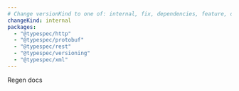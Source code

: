 ```yaml
---
# Change versionKind to one of: internal, fix, dependencies, feature, deprecation, breaking
changeKind: internal
packages:
  - "@typespec/http"
  - "@typespec/protobuf"
  - "@typespec/rest"
  - "@typespec/versioning"
  - "@typespec/xml"
---
```


Regen docs
